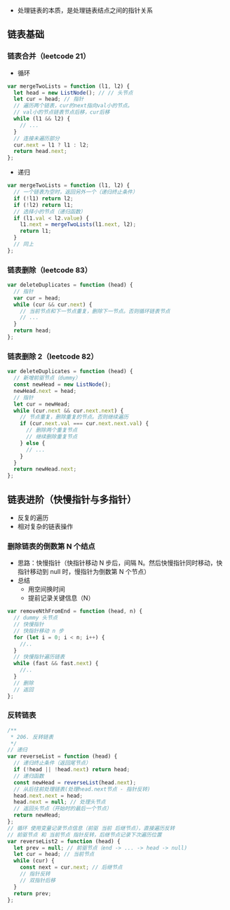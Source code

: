 - 处理链表的本质，是处理链表结点之间的指针关系

## 链表基础

### 链表合并（leetcode 21）

- 循环

```javascript
var mergeTwoLists = function (l1, l2) {
  let head = new ListNode(); // // 头节点
  let cur = head; // 指针
  // 遍历两个链表，cur的next指向val小的节点。
  // val小的节点链表节点后移，cur后移
  while (l1 && l2) {
    // ...
  }
  // 连接未遍历部分
  cur.next = l1 ? l1 : l2;
  return head.next;
};
```

- 递归

```javascript
var mergeTwoLists = function (l1, l2) {
  // 一个链表为空时，返回另外一个（递归终止条件）
  if (!l1) return l2;
  if (!l2) return l1;
  // 选择小的节点（递归函数）
  if (l1.val < l2.value) {
    l1.next = mergeTwoLists(l1.next, l2);
    return l1;
  }
  // 同上
};
```

### 链表删除（leetcode 83）

```javascript
var deleteDuplicates = function (head) {
  // 指针
  var cur = head;
  while (cur && cur.next) {
    // 当前节点和下一节点重复，删除下一节点。否则循环链表节点
    // ...
  }
  return head;
};
```

### 链表删除 2（leetcode 82）

```javascript
var deleteDuplicates = function (head) {
  // 新增前驱节点（dummy）
  const newHead = new ListNode();
  newHead.next = head;
  // 指针
  let cur = newHead;
  while (cur.next && cur.next.next) {
    // 节点重复，删除重复的节点。否则继续遍历
    if (cur.next.val === cur.next.next.val) {
      // 删除两个重复节点
      // 继续删除重复节点
    } else {
      // ...
    }
  }
  return newHead.next;
};
```

## 链表进阶（快慢指针与多指针）

- 反复的遍历
- 相对复杂的链表操作

### 删除链表的倒数第 N 个结点

- 思路：快慢指针（快指针移动 N 步后，间隔 N。然后快慢指针同时移动，快指针移动到 null 时，慢指针为倒数第 N 个节点）
- 总结
  - 用空间换时间
  - 提前记录关键信息（N）

```javascript
var removeNthFromEnd = function (head, n) {
  // dummy 头节点
  // 快慢指针
  // 快指针移动 n 步
  for (let i = 0; i < n; i++) {
    //..
  }
  // 快慢指针遍历链表
  while (fast && fast.next) {
    //..
  }
  // 删除
  // 返回
};
```

### 反转链表

```javascript
/**
 * 206. 反转链表
 */
// 递归
var reverseList = function (head) {
  // 递归终止条件（返回尾节点）
  if (!head || !head.next) return head;
  // 递归函数
  const newHead = reverseList(head.next);
  // 从后往前处理链表(处理head.next节点 - 指针反转)
  head.next.next = head;
  head.next = null; // 处理头节点
  // 返回头节点（开始时的最后一个节点）
  return newHead;
};
// 循环 使用变量记录节点信息（前驱 当前 后继节点），直接遍历反转
// 前驱节点 和 当前节点 指针反转，后继节点记录下次遍历位置
var reverseList2 = function (head) {
  let prev = null; // 前驱节点（end -> ... -> head -> null)
  let cur = head; // 当前节点
  while (cur) {
    const next = cur.next; // 后继节点
    // 指针反转
    // 双指针后移
  }
  return prev;
};
```
